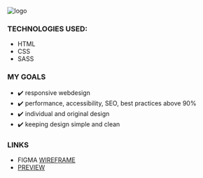 ![logo](https://github.com/nataliabanz/FrauBanz-vol.2/blob/master/IMG/readme__intro.png)

### TECHNOLOGIES USED:
- HTML
- CSS
- SASS

### MY GOALS
* ✔️ responsive webdesign
* ✔️ performance, accessibility, SEO, best practices above 90%
* ✔️ individual and original design
* ✔️ keeping design simple and clean

### LINKS

* FIGMA [WIREFRAME](https://www.figma.com/file/nKNvUnD3dSw2XKa6h0aqbM/Frau-Banz?node-id=0%3A1)
* [PREVIEW](https://nataliabanz.netlify.app/)
